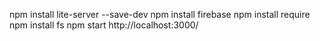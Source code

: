 npm install lite-server --save-dev
npm install firebase
npm install require
npm install fs
npm start
http://localhost:3000/
